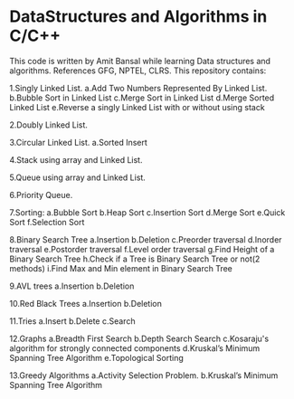 # DataStructures and Algorithms in C/C++

This code is written by Amit Bansal while learning Data structures and algorithms.
References GFG, NPTEL, CLRS.
This repository contains:

1.Singly Linked List.
	a.Add Two Numbers Represented By Linked List.
	b.Bubble Sort in Linked List
	c.Merge Sort in Linked List
	d.Merge Sorted Linked List
	e.Reverse a singly Linked List with or without using stack 

2.Doubly Linked List.


3.Circular Linked List.
	a.Sorted Insert

4.Stack using array and Linked List.

5.Queue using array and Linked List.

6.Priority Queue.

7.Sorting:
	a.Bubble Sort
	b.Heap Sort
	c.Insertion Sort
	d.Merge Sort
	e.Quick Sort
	f.Selection Sort

8.Binary Search Tree
	a.Insertion
	b.Deletion
	c.Preorder traversal
	d.Inorder traversal
	e.Postorder traversal
	f.Level order traversal
	g.Find Height of a Binary Search Tree
	h.Check if a Tree is Binary Search Tree or not(2 methods)
	i.Find Max and Min element in Binary Search Tree

9.AVL trees
	a.Insertion
	b.Deletion

10.Red Black Trees
	a.Insertion
	b.Deletion

11.Tries
	a.Insert
	b.Delete
	c.Search

12.Graphs
	a.Breadth First Search
	b.Depth Search Search
	c.Kosaraju's algorithm for strongly connected components
	d.Kruskal’s Minimum Spanning Tree Algorithm
	e.Topological Sorting

13.Greedy Algorithms
	a.Activity Selection Problem.
	b.Kruskal’s Minimum Spanning Tree Algorithm

